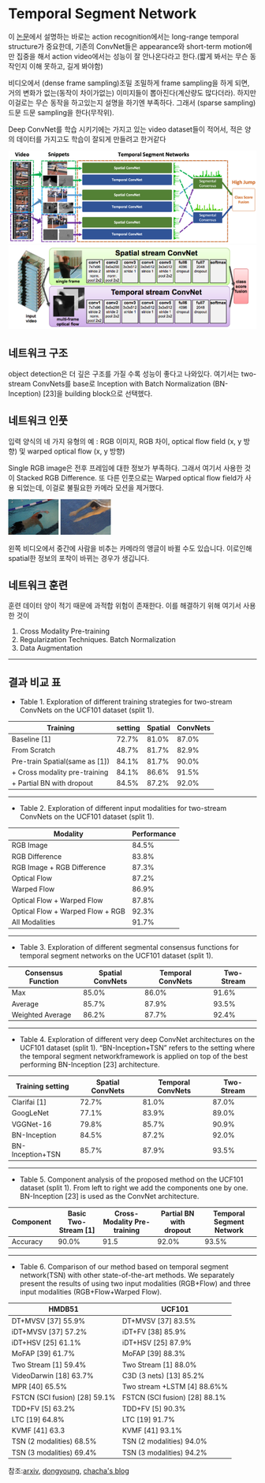 # Temporal Segment Network

이 [논문](https://arxiv.org/pdf/1705.02953.pdf)에서 설명하는 바로는 action recognition에서는 long-range temporal structure가 중요한데, 기존의 ConvNet들은 appearance와 short-term motion에만 집중을 해서 action video에서는 성능이 잘 안나온다라고 한다.(짧게 봐서는 무슨 동작인지 이해 못하고, 길게 봐야함)

비디오에서 (dense frame sampling)조밀 조밀하게 frame sampling을 하게 되면, 거의 변화가 없는(동작이 차이가없는) 이미지들이 뽑아진다(계산량도 많다더라). 하지만 이걸로는 무슨 동작을 하고있는지 설명을 하기엔 부족하다. 그래서 (sparse sampling) 드문 드문 sampling을 한다(무작위).

Deep ConvNet를 학습 시키기에는 가지고 있는 video dataset들이 적어서, 적은 양의 데이터를 가지고도 학습이 잘되게 만들려고 한거같다

![TSN](./image/TSN.png "TSN")
![twostream](./image/twostream.png "twostream")

## 네트워크 구조

object detection은 더 깊은 구조를 가질 수록 성능이 좋다고 나와있다. 여기서는 two-stream ConvNets를 base로 Inception with Batch Normalization (BN-Inception) [23]을 building block으로 선택헸다. 

## 네트워크 인풋

입력 양식의 네 가지 유형의 예 : RGB 이미지, RGB 차이, optical flow field (x, y 방향) 및 warped optical flow (x, y 방향)

Single RGB image은 전후 프레임에 대한 정보가 부족하다. 그래서 여기서 사용한 것이 Stacked RGB Difference.
또 다른 인풋으로는 Warped optical flow field가 사용 되었는데, 이걸로 불필요한 카메라 모션을 제거했다. 

![swim](./image/swim.gif "swim")
![swim1](./image/swim1.gif "swim")

왼쪽 비디오에서 중간에 사람을 비추는 카메라의 앵글이 바뀔 수도 있습니다. 이로인해 spatial한 정보의 포착이 바뀌는 경우가 생깁니다.


## 네트워크 훈련

훈련 데이터 양이 적기 때문에 과적합 위험이 존재한다. 이를 해결하기 위해 여기서 사용한 것이 
1) Cross Modality Pre-training
2) Regularization Techniques. Batch Normalization
3) Data Augmentation

<hr/>

## **결과 비교 표**

* Table 1. Exploration of different training strategies for two-stream ConvNets on the UCF101 dataset (split 1).

|Training|setting|Spatial|ConvNets|
|------|---|---|---|
|Baseline [1]|72.7%|81.0%|87.0%|
|From Scratch|48.7%|81.7%|82.9%|
|Pre-train Spatial(same as [1])|84.1%|81.7%|90.0%|
|+ Cross modality pre-training|84.1%|86.6%|91.5%|
|+ Partial BN with dropout|84.5%|87.2%|92.0%|

<hr/>

* Table 2. Exploration of different input modalities for two-stream ConvNets on the
UCF101 dataset (split 1).

|Modality |Performance|
|------|---|
|RGB Image|84.5%|
|RGB Difference|83.8%|
|RGB Image + RGB Difference|87.3%|
|Optical Flow|87.2%|
|Warped Flow|86.9%|
|Optical Flow + Warped Flow|87.8%|
|Optical Flow + Warped Flow + RGB|92.3%|
|All Modalities |91.7%|

<hr/>

* Table 3. Exploration of different segmental consensus functions for temporal segment
networks on the UCF101 dataset (split 1).

|Consensus Function|Spatial ConvNets|Temporal ConvNets|Two-Stream|
|------|---|---|---|
|Max|85.0% |86.0%|91.6%|
|Average|85.7%|87.9%|93.5%|
|Weighted Average|86.2%|87.7%|92.4%|

<hr/>

* Table 4. Exploration of different very deep ConvNet architectures on the UCF101
dataset (split 1). “BN-Inception+TSN” refers to the setting where the temporal segment networkframework is applied on top of the best performing BN-Inception [23]
architecture.

|Training setting|Spatial ConvNets|Temporal ConvNets|Two-Stream|
|------|---|---|---|
|Clarifai [1] |72.7%|81.0%|87.0%|
|GoogLeNet |77.1%|83.9%|89.0%|
|VGGNet-16|79.8%|85.7%|90.9%|
|BN-Inception|84.5%|87.2%|92.0%|
|BN-Inception+TSN|85.7%|87.9%|93.5%|

<hr/>

* Table 5. Component analysis of the proposed method on the UCF101 dataset (split
1). From left to right we add the components one by one. BN-Inception [23] is used as
the ConvNet architecture.

|Component|Basic Two-Stream [1]|Cross-Modality Pre-training|Partial BN with dropout|Temporal Segment Network|
|------|---|---|---|---|
|Accuracy|90.0%|91.5|92.0%|93.5%|


<hr/>

* Table 6. Comparison of our method based on temporal segment network(TSN) with
other state-of-the-art methods. We separately present the results of using two input
modalities (RGB+Flow) and three input modalities (RGB+Flow+Warped Flow).

|HMDB51|UCF101|
|------|---|
|DT+MVSV [37] 55.9%|DT+MVSV [37] 83.5%|
|iDT+MVSV [37] 57.2%|iDT+FV [38] 85.9%|
|iDT+HSV [25] 61.1%|iDT+HSV [25] 87.9%|
|MoFAP [39] 61.7% |MoFAP [39] 88.3%|
|Two Stream [1] 59.4%|Two Stream [1] 88.0%|
|VideoDarwin [18] 63.7%|C3D (3 nets) [13] 85.2%|
|MPR [40] 65.5%|Two stream +LSTM [4] 88.6%%|
|FSTCN (SCI fusion) [28] 59.1%|FSTCN (SCI fusion) [28] 88.1%|
|TDD+FV [5] 63.2%|TDD+FV [5] 90.3%|
|LTC [19] 64.8% |LTC [19] 91.7%|
|KVMF [41] 63.3|KVMF [41] 93.1%|
|TSN (2 modalities) 68.5%|TSN (2 modalities) 94.0%|
|TSN (3 modalities) 69.4%|TSN (3 modalities) 94.2%|


참조:[arxiv](https://arxiv.org/pdf/1608.00859.pdf), [dongyoung](https://dongsarchive.tistory.com/63), [chacha's blog](https://chacha95.github.io/2019-07-02-VideoUnderstanding2/)